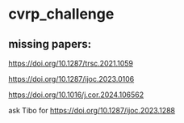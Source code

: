 ﻿# cvrp_challenge

## missing papers:
https://doi.org/10.1287/trsc.2021.1059

https://doi.org/10.1287/ijoc.2023.0106

https://doi.org/10.1016/j.cor.2024.106562


ask Tibo for https://doi.org/10.1287/ijoc.2023.1288

